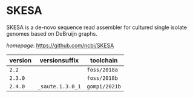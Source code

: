 # SKESA

SKESA is a de-novo sequence read assembler for cultured single isolate genomes based on DeBruijn graphs.

*homepage*: <https://github.com/ncbi/SKESA>

version | versionsuffix | toolchain
--------|---------------|----------
``2.2`` |  | ``foss/2018a``
``2.3.0`` |  | ``foss/2018b``
``2.4.0`` | ``_saute.1.3.0_1`` | ``gompi/2021b``
